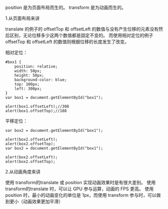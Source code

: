 position 是为页面布局而生的。
transform 是为动画而生的。

1.从页面布局来讲

translate 的例子的 offsetTop 和 offsetLeft 的数值与没有产生位移的元素没有然后区别，无论位移多少这两个数值都是固定不变的。
而使用相对定位的例子 offsetTop 和 offsetLeft 的数值则根据位移的长度发生了改变。

相对定位：
```
#box1 {
    position: relative;
    width: 50px;
    height: 50px;
    background-color: blue;
    top: 100px;
    left: 300px;
}
var box1 = document.getElementById("box1");

alert(box1.offsetLeft);//308
alert(box1.offsetTop);//108
```

平移定位：
```
var box2 = document.getElementById("box1");

alert(box2.offsetLeft);
alert(box2.offsetTop);
var box2 = document.getElementById("box1");

alert(box2.offsetLeft);
alert(box2.offsetTop);
```

2.从动画角度来讲

使用 transform的translate 或 position 实现动画效果时是有很大差别。
使用 transform的translate 时，可以让 GPU 参与运算，动画的 FPS 更高。
使用 position 时，最小的动画变化的单位是 1px，而使用 transform 参与时，可以做到更小（动画效果更加平滑）
